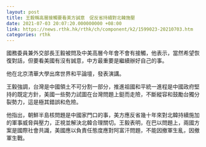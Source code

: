 ```yaml
---
layout: post
title: 王毅稱高層接觸要看美方誠意　促反省持續對北韓施壓
date: 2021-07-03 20:07:20.000000000 +08:00
link: https://news.rthk.hk/rthk/ch/component/k2/1599023-20210703.htm
categories: rthk
---
```


國務委員兼外交部長王毅被問及中美高層今年會不會有接觸，他表示，當然希望恢復對話，但要看美國有沒有誠意，中方最重要是繼續辦好自己的事。

他在北京清華大學出席世界和平論壇，發表演講。

王毅強調，台灣是中國領土不可分割一部分，推進祖國和平統一進程是中國政府堅持的既定方針，美國一些勢力試圖在台灣問題上鋌而走險，不斷縱容和鼓勵台獨分裂勢力，這是極其錯誤和危險。

他指出，朝鮮半島核問題是中國家門口的事，美方應反省幾十年來對北韓持續施加的軍事威脅與壓力，正視並解決北韓合理關切。王毅表明，在巴以問題上，兩國方案是國際社會共識，美國應以負責任態度應對阿富汗問題，不能因撤軍生亂，因撤軍生戰。
